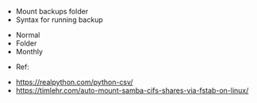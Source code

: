 * Mount backups folder
* Syntax for running backup
- Normal
- Folder
- Monthly

* Ref:
- https://realpython.com/python-csv/
- https://timlehr.com/auto-mount-samba-cifs-shares-via-fstab-on-linux/
